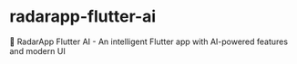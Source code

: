 # radarapp-flutter-ai
📡 RadarApp Flutter AI - An intelligent Flutter app with AI-powered features and modern UI
